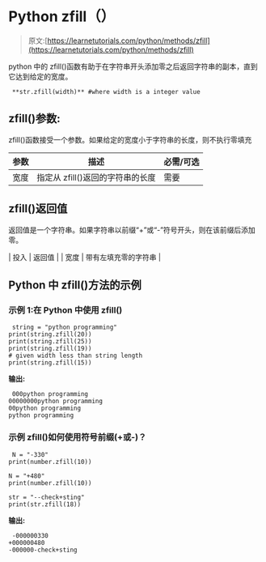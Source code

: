 # Python zfill（）

> 原文:[https://learnetutorials.com/python/methods/zfill](https://learnetutorials.com/python/methods/zfill)

python 中的 zfill()函数有助于在字符串开头添加零之后返回字符串的副本，直到它达到给定的宽度。

```
 **str.zfill(width)** #where width is a integer value 

```

## zfill()参数:

zfill()函数接受一个参数。如果给定的宽度小于字符串的长度，则不执行零填充

| 参数 | 描述 | 必需/可选 |
| --- | --- | --- |
| 宽度 | 指定从 zfill()返回的字符串的长度 | 需要 |

## zfill()返回值

返回值是一个字符串。如果字符串以前缀“+”或“-”符号开头，则在该前缀后添加零。

| 投入 | 返回值 |
| 宽度 | 带有左填充零的字符串 |

## Python 中 zfill()方法的示例

### 示例 1:在 Python 中使用 zfill()

```
 string = "python programming"
print(string.zfill(20))
print(string.zfill(25))
print(string.zfill(19))
# given width less than string length
print(string.zfill(15)) 

```

**输出:**

```
 000python programming
00000000python programming
00python programming
python programming 
```

### 示例 zfill()如何使用符号前缀(+或-)？

```
 N = "-330"
print(number.zfill(10))

N = "+480"
print(number.zfill(10))

str = "--check+sting"
print(str.zfill(18)) 

```

**输出:**

```
 -000000330
+000000480
-000000-check+sting 
```